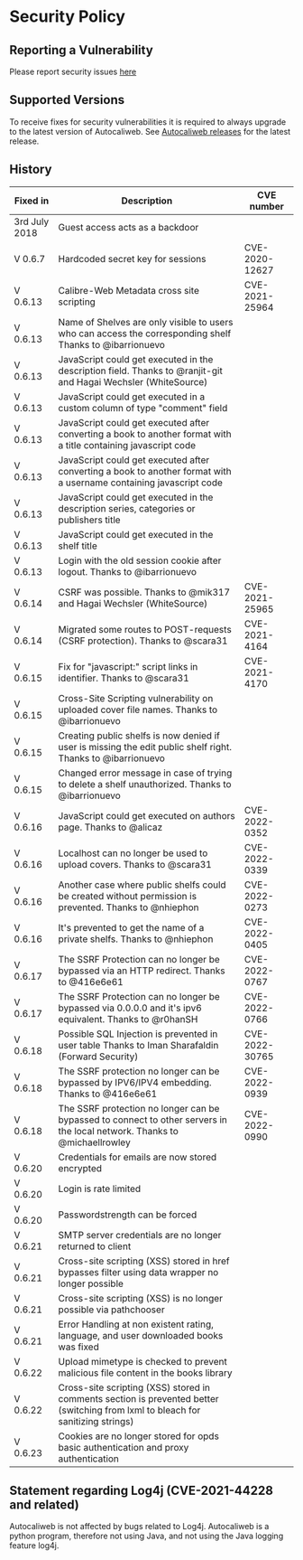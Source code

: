 # Security Policy

## Reporting a Vulnerability

Please report security issues [here](https://github.com/gelbphoenix/autocaliweb/security/advisories/new)

## Supported Versions

To receive fixes for security vulnerabilities it is required to always upgrade to the latest version of Autocaliweb. See [Autocaliweb releases](https://github.com/gelbphoenix/autocaliweb/releases/latest) for the latest release.

## History

| Fixed in      | Description                                                                                                                      | CVE number     |
| ------------- | -------------------------------------------------------------------------------------------------------------------------------- | -------------- |
| 3rd July 2018 | Guest access acts as a backdoor                                                                                                  |                |
| V 0.6.7       | Hardcoded secret key for sessions                                                                                                | CVE-2020-12627 |
| V 0.6.13      | Calibre-Web Metadata cross site scripting                                                                                        | CVE-2021-25964 |
| V 0.6.13      | Name of Shelves are only visible to users who can access the corresponding shelf Thanks to @ibarrionuevo                         |                |
| V 0.6.13      | JavaScript could get executed in the description field. Thanks to @ranjit-git and Hagai Wechsler (WhiteSource)                   |                |
| V 0.6.13      | JavaScript could get executed in a custom column of type "comment" field                                                         |                |
| V 0.6.13      | JavaScript could get executed after converting a book to another format with a title containing javascript code                  |                |
| V 0.6.13      | JavaScript could get executed after converting a book to another format with a username containing javascript code               |                |
| V 0.6.13      | JavaScript could get executed in the description series, categories or publishers title                                          |                |
| V 0.6.13      | JavaScript could get executed in the shelf title                                                                                 |                |
| V 0.6.13      | Login with the old session cookie after logout. Thanks to @ibarrionuevo                                                          |                |
| V 0.6.14      | CSRF was possible. Thanks to @mik317 and Hagai Wechsler (WhiteSource)                                                            | CVE-2021-25965 |
| V 0.6.14      | Migrated some routes to POST-requests (CSRF protection). Thanks to @scara31                                                      | CVE-2021-4164  |
| V 0.6.15      | Fix for "javascript:" script links in identifier. Thanks to @scara31                                                             | CVE-2021-4170  |
| V 0.6.15      | Cross-Site Scripting vulnerability on uploaded cover file names. Thanks to @ibarrionuevo                                         |                |
| V 0.6.15      | Creating public shelfs is now denied if user is missing the edit public shelf right. Thanks to @ibarrionuevo                     |                |
| V 0.6.15      | Changed error message in case of trying to delete a shelf unauthorized. Thanks to @ibarrionuevo                                  |                |
| V 0.6.16      | JavaScript could get executed on authors page. Thanks to @alicaz                                                                 | CVE-2022-0352  |
| V 0.6.16      | Localhost can no longer be used to upload covers. Thanks to @scara31                                                             | CVE-2022-0339  |
| V 0.6.16      | Another case where public shelfs could be created without permission is prevented. Thanks to @nhiephon                           | CVE-2022-0273  |
| V 0.6.16      | It's prevented to get the name of a private shelfs. Thanks to @nhiephon                                                          | CVE-2022-0405  |
| V 0.6.17      | The SSRF Protection can no longer be bypassed via an HTTP redirect. Thanks to @416e6e61                                          | CVE-2022-0767  |
| V 0.6.17      | The SSRF Protection can no longer be bypassed via 0.0.0.0 and it's ipv6 equivalent. Thanks to @r0hanSH                           | CVE-2022-0766  |
| V 0.6.18      | Possible SQL Injection is prevented in user table Thanks to Iman Sharafaldin (Forward Security)                                  | CVE-2022-30765 |
| V 0.6.18      | The SSRF protection no longer can be bypassed by IPV6/IPV4 embedding. Thanks to @416e6e61                                        | CVE-2022-0939  |
| V 0.6.18      | The SSRF protection no longer can be bypassed to connect to other servers in the local network. Thanks to @michaellrowley        | CVE-2022-0990  |
| V 0.6.20      | Credentials for emails are now stored encrypted                                                                                  |                |
| V 0.6.20      | Login is rate limited                                                                                                            |                |
| V 0.6.20      | Passwordstrength can be forced                                                                                                   |                |
| V 0.6.21      | SMTP server credentials are no longer returned to client                                                                         |                |
| V 0.6.21      | Cross-site scripting (XSS) stored in href bypasses filter using data wrapper no longer possible                                  |                |
| V 0.6.21      | Cross-site scripting (XSS) is no longer possible via pathchooser                                                                 |                |
| V 0.6.21      | Error Handling at non existent rating, language, and user downloaded books was fixed                                             |                |
| V 0.6.22      | Upload mimetype is checked to prevent malicious file content in the books library                                                |                |
| V 0.6.22      | Cross-site scripting (XSS) stored in comments section is prevented better (switching from lxml to bleach for sanitizing strings) |                |
| V 0.6.23      | Cookies are no longer stored for opds basic authentication and proxy authentication                                              |                |

## Statement regarding Log4j (CVE-2021-44228 and related)

Autocaliweb is not affected by bugs related to Log4j. Autocaliweb is a python program, therefore not using Java, and not using the Java logging feature log4j.
